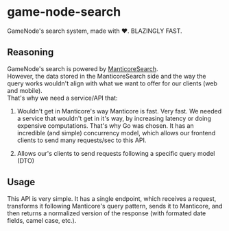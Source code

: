 # game-node-search
GameNode's search system, made with ❤️. BLAZINGLY FAST.

## Reasoning
GameNode's search is powered by [ManticoreSearch](https://manticoresearch.com/).  
However, the data stored in the ManticoreSearch side and the way the query works wouldn't align with what we want to offer for our clients (web and mobile).  
That's why we need a service/API that:  

1. Wouldn't get in Manticore's way
Manticore is fast. Very fast. We needed a service that wouldn't get in it's way, by increasing latency or doing expensive computations.
That's why Go was chosen. It has an incredible (and simple) concurrency model, which allows our frontend clients to send many requests/sec to this API.

2. Allows our's clients to send requests following a specific query model (DTO)

## Usage
This API is very simple. It has a single endpoint, which receives a request, transforms it following Manticore's query pattern, sends it to Manticore, and then returns a normalized version of the response (with formated date fields, camel case, etc.).
